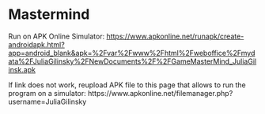 # Mastermind
Run on APK Online Simulator:  https://www.apkonline.net/runapk/create-androidapk.html?app=android_blank&apk=%2Fvar%2Fwww%2Fhtml%2Fweboffice%2Fmydata%2FJuliaGilinsky%2FNewDocuments%2F%2FGameMasterMind_JuliaGilinsk.apk
<p>
If link does not work, reupload APK file to this page that allows to run the program on a simulator: https://www.apkonline.net/filemanager.php?username=JuliaGilinsky
</p>
